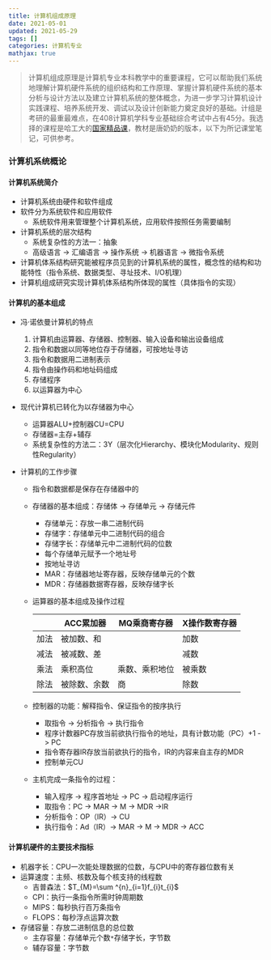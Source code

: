 ```yaml
---
title: 计算机组成原理
date: 2021-05-01
updated: 2021-05-29
tags: []
categories: 计算机专业
mathjax: true
---
```


> 计算机组成原理是计算机专业本科教学中的重要课程，它可以帮助我们系统地理解计算机硬件系统的组织结构和工作原理、掌握计算机硬件系统的基本分析与设计方法以及建立计算机系统的整体概念，为进一步学习计算机设计实践课程、培养系统开发、调试以及设计创新能力奠定良好的基础。计组是考研的最重最难点，在408计算机学科专业基础综合考试中占有45分。我选择的课程是哈工大的[国家精品课](https://www.icourse163.org/course/hit-309001)，教材是唐奶奶的版本，以下为所记课堂笔记，可供参考。

<!--more-->

###  计算机系统概论

#### 计算机系统简介

- 计算机系统由硬件和软件组成
- 软件分为系统软件和应用软件
  - 系统软件用来管理整个计算机系统，应用软件按照任务需要编制
- 计算机系统的层次结构
  - 系统复杂性的方法一：抽象
  - 高级语言 -> 汇编语言 -> 操作系统 -> 机器语言 -> 微指令系统
- 计算机体系结构研究能被程序员见到的计算机系统的属性，概念性的结构和功能特性（指令系统、数据类型、寻址技术、I/O机理）
- 计算机组成研究实现计算机体系结构所体现的属性（具体指令的实现）

#### 计算机的基本组成

- 冯·诺依曼计算机的特点

  1. 计算机由运算器、存储器、控制器、输入设备和输出设备组成
  2. 指令和数据以同等地位存于存储器，可按地址寻访
  3. 指令和数据用二进制表示
  4. 指令由操作码和地址码组成
  5. 存储程序
  6. 以运算器为中心

- 现代计算机已转化为以存储器为中心

  - 运算器ALU+控制器CU=CPU
  - 存储器=主存+辅存
  - 系统复杂性的方法二：3Y（层次化Hierarchy、模块化Modularity、规则性Regularity）

- 计算机的工作步骤

  - 指令和数据都是保存在存储器中的

  - 存储器的基本组成：存储体 -> 存储单元 -> 存储元件

    - 存储单元：存放一串二进制代码
    - 存储字：存储单元中二进制代码的组合
    - 存储字长：存储单元中二进制代码的位数
    - 每个存储单元赋予一个地址号
    - 按地址寻访
    - MAR：存储器地址寄存器，反映存储单元的个数
    - MDR：存储器数据寄存器，反映存储字长

  - 运算器的基本组成及操作过程

    |      | ACC累加器    | MQ乘商寄存器   | X操作数寄存器 |
    | ---- | ------------ | -------------- | ------------- |
    | 加法 | 被加数、和   |                | 加数          |
    | 减法 | 被减数、差   |                | 减数          |
    | 乘法 | 乘积高位     | 乘数、乘积地位 | 被乘数        |
    | 除法 | 被除数、余数 | 商             | 除数          |

  - 控制器的功能：解释指令、保证指令的按序执行
    - 取指令 -> 分析指令 -> 执行指令
    - 程序计数器PC存放当前欲执行指令的地址，具有计数功能（PC）+1 -> PC
    - 指令寄存器IR存放当前欲执行的指令，IR的内容来自主存的MDR
    - 控制单元CU
  - 主机完成一条指令的过程：
    - 输入程序 -> 程序首地址 -> PC -> 启动程序运行
    - 取指令：PC -> MAR -> M -> MDR ->IR
    - 分析指令：OP（IR）-> CU
    - 执行指令：Ad（IR）-> MAR -> M -> MDR -> ACC

#### 计算机硬件的主要技术指标

- 机器字长：CPU一次能处理数据的位数，与CPU中的寄存器位数有关
- 运算速度：主频、核数及每个核支持的线程数
  - 吉普森法：$T_{M}=\sum ^{n}_{i=1}f_{i}t_{i}$
  - CPI：执行一条指令所需时钟周期数
  - MIPS：每秒执行百万条指令
  - FLOPS：每秒浮点运算次数
- 存储容量：存放二进制信息的总位数
  - 主存容量：存储单元个数`*`存储字长，字节数
  - 辅存容量：字节数

